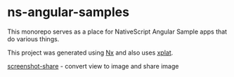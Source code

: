 # ns-angular-samples

This monorepo serves as a place for NativeScript Angular Sample apps that do various things.

This project was generated using [Nx](https://nx.dev) and also uses [xplat](https://nstudio.io/xplat).

[screenshot-share](https://github.com/brianrclow/ns-angular-samples/tree/main/apps/nativescript-screenshot-share) - convert view to image and share image